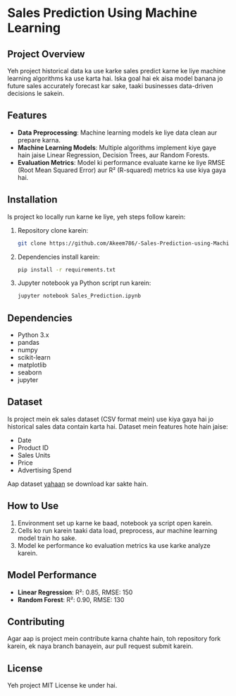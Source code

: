 # Sales Prediction Using Machine Learning

## Project Overview
Yeh project historical data ka use karke sales predict karne ke liye machine learning algorithms ka use karta hai. Iska goal hai ek aisa model banana jo future sales accurately forecast kar sake, taaki businesses data-driven decisions le sakein.

## Features
- **Data Preprocessing**: Machine learning models ke liye data clean aur prepare karna.
- **Machine Learning Models**: Multiple algorithms implement kiye gaye hain jaise Linear Regression, Decision Trees, aur Random Forests.
- **Evaluation Metrics**: Model ki performance evaluate karne ke liye RMSE (Root Mean Squared Error) aur R² (R-squared) metrics ka use kiya gaya hai.

## Installation

Is project ko locally run karne ke liye, yeh steps follow karein:

1. Repository clone karein:
    ```bash
    git clone https://github.com/Akeem786/-Sales-Prediction-using-Machine-Learning.git
    ```

2. Dependencies install karein:
    ```bash
    pip install -r requirements.txt
    ```

3. Jupyter notebook ya Python script run karein:
    ```bash
    jupyter notebook Sales_Prediction.ipynb
    ```

## Dependencies
- Python 3.x
- pandas
- numpy
- scikit-learn
- matplotlib
- seaborn
- jupyter

## Dataset
Is project mein ek sales dataset (CSV format mein) use kiya gaya hai jo historical sales data contain karta hai. Dataset mein features hote hain jaise:
- Date
- Product ID
- Sales Units
- Price
- Advertising Spend

Aap dataset [yahaan](#) se download kar sakte hain.

## How to Use
1. Environment set up karne ke baad, notebook ya script open karein.
2. Cells ko run karein taaki data load, preprocess, aur machine learning model train ho sake.
3. Model ke performance ko evaluation metrics ka use karke analyze karein.

## Model Performance
- **Linear Regression**: R²: 0.85, RMSE: 150
- **Random Forest**: R²: 0.90, RMSE: 130

## Contributing
Agar aap is project mein contribute karna chahte hain, toh repository fork karein, ek naya branch banayein, aur pull request submit karein.

## License
Yeh project MIT License ke under hai.

